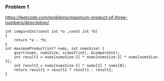 ### Problem 1

https://leetcode.com/problems/maximum-product-of-three-numbers/description/

```
int compareInt(const int *a ,const int *b) 
{ 
	return *a - *b;
} 
int maximumProduct(int* nums, int numsSize) {
    qsort(nums, numsSize, sizeof(int), &compareInt);
    int result1 = nums[numsSize-1] * nums[numsSize-2] * nums[numsSize-3];
    int result2 = nums[numsSize-1] * nums[1] * nums[0];
    return result1 > result2 ? result1 : result2;
}
```

